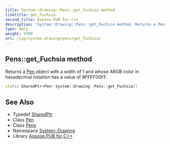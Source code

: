```yaml
---
title: System::Drawing::Pens::get_Fuchsia method
linktitle: get_Fuchsia
second_title: Aspose.PUB for C++
description: 'System::Drawing::Pens::get_Fuchsia method. Returns a Pen object with a width of 1 and whose ARGB color in hexadecimal notation has a value of #FFFF00FF in C++.'
type: docs
weight: 4700
url: /cpp/system.drawing/pens/get_fuchsia/
---
```

## Pens::get_Fuchsia method


Returns a [Pen](../../pen/) object with a width of 1 and whose ARGB color in hexadecimal notation has a value of #FFFF00FF.

```cpp
static SharedPtr<Pen> System::Drawing::Pens::get_Fuchsia()
```

## See Also

* Typedef [SharedPtr](../../../system/sharedptr/)
* Class [Pen](../../pen/)
* Class [Pens](../)
* Namespace [System::Drawing](../../)
* Library [Aspose.PUB for C++](../../../)
